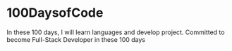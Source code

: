 # 100DaysofCode
In these 100 days, I will learn languages and develop project.
Committed to become Full-Stack Developer in these 100 days

